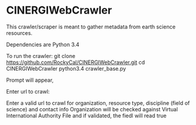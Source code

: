 CINERGIWebCrawler
=================

This crawler/scraper is meant to gather metadata from earth science resources.

Dependencies are Python 3.4

To run the crawler:
git clone https://github.com/RockyCal/CINERGIWebCrawler.git
cd CINERGIWebCrawler
python3.4 crawler_base.py

Prompt will appear,

Enter url to crawl:

Enter a valid url to crawl for organization, resource type,  discipline (field of science) and contact info
Organization will be checked against Virtual International Authority File and if validated, the fiedl will read true
